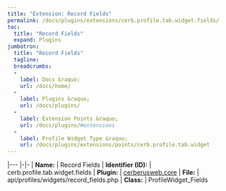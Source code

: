 ```yaml
---
title: "Extension: Record Fields"
permalink: /docs/plugins/extensions/cerb.profile.tab.widget.fields/
toc:
  title: "Record Fields"
  expand: Plugins
jumbotron:
  title: "Record Fields"
  tagline: 
  breadcrumbs:
  -
    label: Docs &raquo;
    url: /docs/home/
  -
    label: Plugins &raquo;
    url: /docs/plugins/
  -
    label: Extension Points &raquo;
    url: /docs/plugins/#extensions
  -
    label: Profile Widget Type &raquo;
    url: /docs/plugins/extensions/points/cerb.profile.tab.widget
---
```


|---
|-|-
| **Name:** | Record Fields
| **Identifier (ID):** | cerb.profile.tab.widget.fields
| **Plugin:** | [cerberusweb.core](/docs/plugins/cerberusweb.core/)
| **File:** | api/profiles/widgets/record_fields.php
| **Class:** | ProfileWidget_Fields

